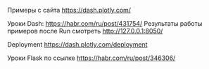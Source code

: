 Примеры с сайта https://dash.plotly.com/

Уроки Dash: https://habr.com/ru/post/431754/
Результаты работы примеров после Run смотреть http://127.0.0.1:8050/

Deployment https://dash.plotly.com/deployment

Уроки Flask по ссылке https://habr.com/ru/post/346306/
